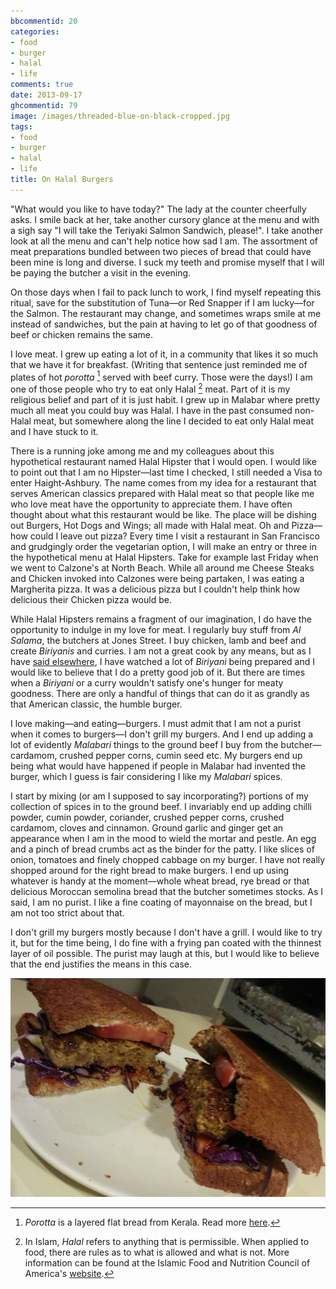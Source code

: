 ```yaml
---
bbcommentid: 20
categories:
- food
- burger
- halal
- life
comments: true
date: 2013-09-17
ghcommentid: 79
image: /images/threaded-blue-on-black-cropped.jpg
tags:
- food
- burger
- halal
- life
title: On Halal Burgers
---
```


"What would you like to have today?" The lady at the counter cheerfully asks. I smile back at her, take another cursory glance at the menu and with a sigh say "I will take the Teriyaki Salmon Sandwich, please!". I take another look at all the menu and can't help notice how sad I am. The assortment of meat preparations bundled between two pieces of bread that could have been mine is long and diverse. I suck my teeth and promise myself that I will be paying the butcher a visit in the evening.

On those days when I fail to pack lunch to work, I find myself repeating this ritual, save for the substitution of Tuna—or Red Snapper if I am lucky—for the Salmon. The restaurant may change, and sometimes wraps smile at me instead of sandwiches, but the pain at having to let go of that goodness of beef or chicken remains the same.

I love meat. I grew up eating a lot of it, in a community that likes it so much that we have it for breakfast. (Writing that sentence just reminded me of plates of hot *porotta* [^1] served with beef curry. Those were the days!) I am one of those people who try to eat only Halal [^2] meat. Part of it is my religious belief and part of it is just habit. I grew up in Malabar where pretty much all meat you could buy was Halal. I have in the past consumed non-Halal meat, but somewhere along the line I decided to eat only Halal meat and I have stuck to it.

There is a running joke among me and my colleagues about this hypothetical restaurant named Halal Hipster that I would open. I would like to point out that I am no Hipster—last time I checked, I still needed a Visa to enter Haight-Ashbury. The name comes from my idea for a restaurant that serves American classics prepared with Halal meat so that people like me who love meat have the opportunity to appreciate them. I have often thought about what this restaurant would be like. The place will be dishing out Burgers, Hot Dogs and Wings; all made with Halal meat. Oh and Pizza—how could I leave out pizza? Every time I visit a restaurant in San Francisco and grudgingly order the vegetarian option, I will make an entry or three in the hypothetical menu at Halal Hipsters. Take for example last Friday when we went to Calzone's at North Beach. While all around me Cheese Steaks and Chicken invoked into Calzones were being partaken, I was eating a Margherita pizza. It was a delicious pizza but I couldn't help think how delicious their Chicken pizza would be.

While Halal Hipsters remains a fragment of our imagination, I do have the opportunity to indulge in my love for meat. I regularly buy stuff from *Al Salama*, the butchers at Jones Street. I buy chicken, lamb and beef and create *Biriyanis* and curries. I am not a great cook by any means, but as I have [said elsewhere](/blog/2013/08/09/biriyani-and-me/), I have watched a lot of *Biriyani* being prepared and I would like to believe that I do a pretty good job of it. But there are times when a *Biriyani* or a curry wouldn't satisfy one's hunger for meaty goodness. There are only a handful of things that can do it as grandly as that American classic, the humble burger.

I love making—and eating—burgers. I must admit that I am not a purist when it comes to burgers—I don't grill my burgers. And I end up adding a lot of evidently *Malabari* things to the ground beef I buy from the butcher—cardamom, crushed pepper corns, cumin seed etc. My burgers end up being what would have happened if people in Malabar had invented the burger, which I guess is fair considering I like my *Malabari* spices.

I start by mixing (or am I supposed to say incorporating?) portions of my collection of spices in to the ground beef. I invariably end up adding chilli powder, cumin powder, coriander, crushed pepper corns, crushed cardamom, cloves and cinnamon. Ground garlic and ginger get an appearance when I am in the mood to wield the mortar and pestle. An egg and a pinch of bread crumbs act as the binder for the patty. I like slices of onion, tomatoes and finely chopped cabbage on my burger. I have not really shopped around for the right bread to make burgers. I end up using whatever is handy at the moment—whole wheat bread, rye bread or that delicious Moroccan semolina bread that the butcher sometimes stocks. As I said, I am no purist. I like a fine coating of mayonnaise on the bread, but I am not too strict about that.

I don't grill my burgers mostly because I don't have a grill. I would like to try it, but for the time being, I do fine with a frying pan coated with the thinnest layer of oil possible. The purist may laugh at this, but I would like to believe that the end justifies the means in this case.

![Masala Burger](/images/burger.png "Masala Burger")

[^1]: *Porotta* is a layered flat bread from Kerala. Read more [here](http://riascollection.blogspot.com/2013/04/homemade-kerala-porotta-with-video.html).
[^2]: In Islam, *Halal* refers to anything that is permissible. When applied to food, there are rules as to what is allowed and what is not. More information can be found at the Islamic Food and Nutrition Council of America's [website](http://www.ifanca.org/cms/wpages/detail/4ca47c89-ec4c-41ba-ac38-1c111b830f0c).